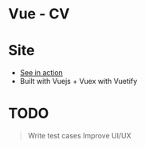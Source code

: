 # Vue - CV

# Site
* [See in action](https://shierro.github.io/cv/#/employment) 
* Built with Vuejs + Vuex with Vuetify

# TODO
>Write test cases
>Improve UI/UX
